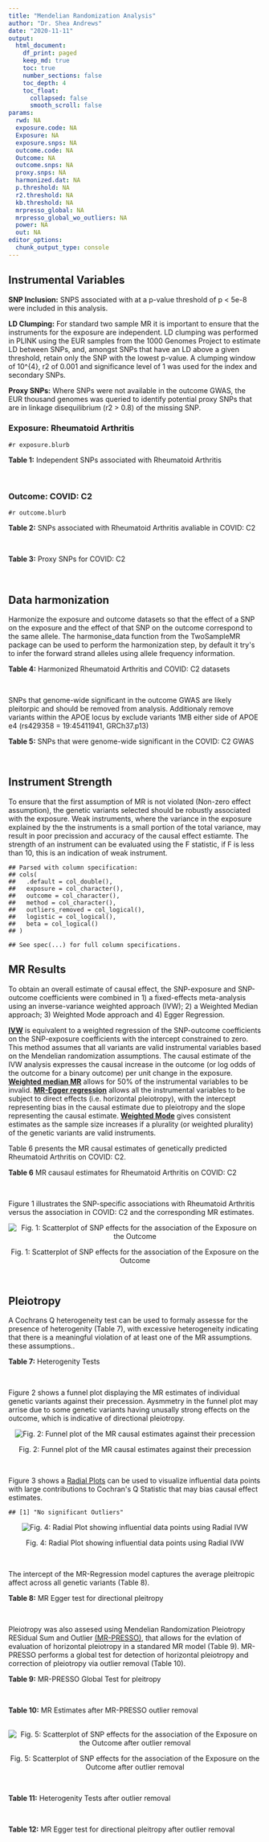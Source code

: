 ```yaml
---
title: "Mendelian Randomization Analysis"
author: "Dr. Shea Andrews"
date: "2020-11-11"
output:
  html_document:
    df_print: paged
    keep_md: true
    toc: true
    number_sections: false
    toc_depth: 4
    toc_float:
      collapsed: false
      smooth_scroll: false
params:
  rwd: NA
  exposure.code: NA
  Exposure: NA
  exposure.snps: NA
  outcome.code: NA
  Outcome: NA
  outcome.snps: NA
  proxy.snps: NA
  harmonized.dat: NA
  p.threshold: NA
  r2.threshold: NA
  kb.threshold: NA
  mrpresso_global: NA
  mrpresso_global_wo_outliers: NA
  power: NA
  out: NA
editor_options:
  chunk_output_type: console
---
```







## Instrumental Variables
**SNP Inclusion:** SNPS associated with at a p-value threshold of p < 5e-8 were included in this analysis.
<br>

**LD Clumping:** For standard two sample MR it is important to ensure that the instruments for the exposure are independent. LD clumping was performed in PLINK using the EUR samples from the 1000 Genomes Project to estimate LD between SNPs, and, amongst SNPs that have an LD above a given threshold, retain only the SNP with the lowest p-value. A clumping window of 10^{4}, r2 of 0.001 and significance level of 1 was used for the index and secondary SNPs.
<br>

**Proxy SNPs:** Where SNPs were not available in the outcome GWAS, the EUR thousand genomes was queried to identify potential proxy SNPs that are in linkage disequilibrium (r2 > 0.8) of the missing SNP.
<br>

### Exposure: Rheumatoid Arthritis
`#r exposure.blurb`
<br>

**Table 1:** Independent SNPs associated with Rheumatoid Arthritis
<div data-pagedtable="false">
  <script data-pagedtable-source type="application/json">
{"columns":[{"label":["SNP"],"name":[1],"type":["chr"],"align":["left"]},{"label":["CHROM"],"name":[2],"type":["dbl"],"align":["right"]},{"label":["POS"],"name":[3],"type":["dbl"],"align":["right"]},{"label":["REF"],"name":[4],"type":["chr"],"align":["left"]},{"label":["ALT"],"name":[5],"type":["chr"],"align":["left"]},{"label":["AF"],"name":[6],"type":["dbl"],"align":["right"]},{"label":["BETA"],"name":[7],"type":["dbl"],"align":["right"]},{"label":["SE"],"name":[8],"type":["dbl"],"align":["right"]},{"label":["Z"],"name":[9],"type":["dbl"],"align":["right"]},{"label":["P"],"name":[10],"type":["dbl"],"align":["right"]},{"label":["N"],"name":[11],"type":["dbl"],"align":["right"]},{"label":["TRAIT"],"name":[12],"type":["chr"],"align":["left"]}],"data":[{"1":"rs187786174","2":"1","3":"2523811","4":"G","5":"A","6":"0.0204778","7":"-0.11653382","8":"0.015306122","9":"-7.613543","10":"2.2e-10","11":"58284","12":"Rheumatoid_Arthritis"},{"1":"rs2240336","2":"1","3":"17674402","4":"C","5":"T","6":"0.3954930","7":"-0.10536052","8":"0.015306122","9":"-6.883554","10":"1.4e-09","11":"58284","12":"Rheumatoid_Arthritis"},{"1":"rs28411352","2":"1","3":"38278579","4":"C","5":"T","6":"0.2434500","7":"0.10436002","8":"0.022959184","9":"4.545458","10":"5.2e-09","11":"58284","12":"Rheumatoid_Arthritis"},{"1":"rs2476601","2":"1","3":"114377568","4":"A","5":"G","6":"0.8679250","7":"-0.59332700","8":"0.043367347","9":"-13.681400","10":"1.6e-149","11":"58284","12":"Rheumatoid_Arthritis"},{"1":"rs61828284","2":"1","3":"173299743","4":"C","5":"T","6":"0.0550693","7":"-0.19845094","8":"0.028061224","9":"-7.072070","10":"8.7e-09","11":"58284","12":"Rheumatoid_Arthritis"},{"1":"rs34695944","2":"2","3":"61124850","4":"T","5":"C","6":"0.3807150","7":"0.11653400","8":"0.015306122","9":"7.613540","10":"4.4e-14","11":"58284","12":"Rheumatoid_Arthritis"},{"1":"rs2661798","2":"2","3":"65635688","4":"A","5":"T","6":"0.3834450","7":"0.09431070","8":"0.015306122","9":"6.161630","10":"1.1e-09","11":"58284","12":"Rheumatoid_Arthritis"},{"1":"rs9653442","2":"2","3":"100825367","4":"C","5":"T","6":"0.5316020","7":"-0.10536052","8":"0.015306122","9":"-6.883554","10":"3.6e-12","11":"58284","12":"Rheumatoid_Arthritis"},{"1":"rs13426947","2":"2","3":"191933254","4":"G","5":"A","6":"0.1827410","7":"0.13102826","8":"0.022959184","9":"5.707009","10":"2.4e-12","11":"58284","12":"Rheumatoid_Arthritis"},{"1":"rs3087243","2":"2","3":"204738919","4":"G","5":"A","6":"0.3997100","7":"-0.13926207","8":"0.015306122","9":"-9.098455","10":"9.2e-20","11":"58284","12":"Rheumatoid_Arthritis"},{"1":"rs4452313","2":"3","3":"17047032","4":"A","5":"T","6":"0.2911230","7":"0.10536100","8":"0.015306122","9":"6.883550","10":"2.7e-10","11":"58284","12":"Rheumatoid_Arthritis"},{"1":"rs9310852","2":"3","3":"27784997","4":"A","5":"G","6":"0.4663500","7":"0.08338160","8":"0.015306122","9":"5.447600","10":"3.2e-08","11":"58284","12":"Rheumatoid_Arthritis"},{"1":"rs73081554","2":"3","3":"58302935","4":"C","5":"T","6":"0.0746377","7":"0.16551444","8":"0.035714286","9":"4.634404","10":"4.7e-08","11":"58284","12":"Rheumatoid_Arthritis"},{"1":"rs34046593","2":"4","3":"26111593","4":"G","5":"A","6":"0.2991580","7":"0.13976194","8":"0.020408163","9":"6.848335","10":"9.2e-17","11":"58284","12":"Rheumatoid_Arthritis"},{"1":"rs7731626","2":"5","3":"55444683","4":"G","5":"A","6":"0.3155110","7":"-0.19845094","8":"0.017857143","9":"-11.113253","10":"7.9e-23","11":"58284","12":"Rheumatoid_Arthritis"},{"1":"rs2561477","2":"5","3":"102608924","4":"G","5":"A","6":"0.3092130","7":"-0.10536052","8":"0.015306122","9":"-6.883554","10":"5.2e-10","11":"58284","12":"Rheumatoid_Arthritis"},{"1":"rs75599496","2":"6","3":"29205139","4":"G","5":"A","6":"0.0732724","7":"0.26236426","8":"0.038265306","9":"6.856453","10":"9.3e-18","11":"58284","12":"Rheumatoid_Arthritis"},{"1":"rs73432769","2":"6","3":"30716170","4":"C","5":"T","6":"0.0184850","7":"0.35065687","8":"0.066326531","9":"5.286827","10":"2.3e-13","11":"58284","12":"Rheumatoid_Arthritis"},{"1":"rs7754520","2":"6","3":"31906505","4":"C","5":"T","6":"0.0691295","7":"-0.57981850","8":"0.017857143","9":"-32.469836","10":"2.5e-75","11":"58284","12":"Rheumatoid_Arthritis"},{"1":"rs9296009","2":"6","3":"32114515","4":"A","5":"T","6":"0.1878170","7":"0.59783700","8":"0.007653061","9":"78.117400","10":"1.0e-250","11":"58284","12":"Rheumatoid_Arthritis"},{"1":"rs2858329","2":"6","3":"32658801","4":"A","5":"G","6":"0.4728350","7":"0.47803600","8":"0.010204082","9":"46.847500","10":"4.9e-204","11":"58284","12":"Rheumatoid_Arthritis"},{"1":"rs9277398","2":"6","3":"33051280","4":"T","5":"C","6":"0.2576700","7":"-0.35065700","8":"0.025510204","9":"-13.745700","10":"1.3e-86","11":"58284","12":"Rheumatoid_Arthritis"},{"1":"rs9277956","2":"6","3":"33211790","4":"G","5":"C","6":"0.1124360","7":"0.24846100","8":"0.017857143","9":"13.913800","10":"1.1e-32","11":"58284","12":"Rheumatoid_Arthritis"},{"1":"rs3799963","2":"6","3":"44231479","4":"G","5":"C","6":"0.0456204","7":"0.28768200","8":"0.038265306","9":"7.518090","10":"3.3e-08","11":"58284","12":"Rheumatoid_Arthritis"},{"1":"rs17264332","2":"6","3":"138005515","4":"A","5":"G","6":"0.2031930","7":"0.16251900","8":"0.015306122","9":"10.617900","10":"7.1e-19","11":"58284","12":"Rheumatoid_Arthritis"},{"1":"rs212389","2":"6","3":"159489791","4":"G","5":"A","6":"0.6965900","7":"0.09531018","8":"0.017857143","9":"5.337370","10":"1.1e-09","11":"58284","12":"Rheumatoid_Arthritis"},{"1":"rs1571878","2":"6","3":"167540842","4":"C","5":"T","6":"0.5631370","7":"-0.11653382","8":"0.012755102","9":"-9.136251","10":"4.9e-15","11":"58284","12":"Rheumatoid_Arthritis"},{"1":"rs3778753","2":"7","3":"128580042","4":"A","5":"G","6":"0.4340900","7":"0.11653400","8":"0.012755102","9":"9.136250","10":"4.2e-12","11":"58284","12":"Rheumatoid_Arthritis"},{"1":"rs11574914","2":"9","3":"34710338","4":"G","5":"A","6":"0.2992700","7":"0.12221763","8":"0.017857143","9":"6.844187","10":"1.5e-13","11":"58284","12":"Rheumatoid_Arthritis"},{"1":"rs10985070","2":"9","3":"123636121","4":"C","5":"A","6":"0.5272530","7":"-0.08338161","8":"0.015306122","9":"-5.447598","10":"1.7e-08","11":"58284","12":"Rheumatoid_Arthritis"},{"1":"rs706778","2":"10","3":"6098949","4":"C","5":"T","6":"0.4382760","7":"0.10436002","8":"0.017857143","9":"5.844161","10":"7.1e-12","11":"58284","12":"Rheumatoid_Arthritis"},{"1":"rs537544","2":"10","3":"8108382","4":"C","5":"T","6":"0.6293170","7":"-0.11653382","8":"0.015306122","9":"-7.613543","10":"8.0e-11","11":"58284","12":"Rheumatoid_Arthritis"},{"1":"rs12764378","2":"10","3":"63800004","4":"G","5":"A","6":"0.1825770","7":"0.13102826","8":"0.020408163","9":"6.420385","10":"1.9e-13","11":"58284","12":"Rheumatoid_Arthritis"},{"1":"rs10790268","2":"11","3":"118729391","4":"A","5":"G","6":"0.7762200","7":"0.16251900","8":"0.017857143","9":"9.101060","10":"3.3e-15","11":"58284","12":"Rheumatoid_Arthritis"},{"1":"rs9603608","2":"13","3":"40318819","4":"A","5":"C","6":"0.3852190","7":"-0.10436000","8":"0.017857143","9":"-5.844160","10":"7.6e-11","11":"58284","12":"Rheumatoid_Arthritis"},{"1":"rs8032939","2":"15","3":"38834033","4":"T","5":"C","6":"0.2649730","7":"0.11653400","8":"0.015306122","9":"7.613540","10":"2.4e-12","11":"58284","12":"Rheumatoid_Arthritis"},{"1":"rs8026898","2":"15","3":"69991417","4":"G","5":"A","6":"0.2595490","7":"0.14842001","8":"0.017857143","9":"8.311520","10":"2.4e-17","11":"58284","12":"Rheumatoid_Arthritis"},{"1":"rs13330176","2":"16","3":"86019087","4":"T","5":"A","6":"0.2022250","7":"0.11332869","8":"0.022959184","9":"4.936094","10":"9.0e-09","11":"58284","12":"Rheumatoid_Arthritis"},{"1":"rs59716545","2":"17","3":"38031857","4":"T","5":"G","6":"0.4167600","7":"0.09431070","8":"0.015306122","9":"6.161630","10":"2.0e-09","11":"58284","12":"Rheumatoid_Arthritis"},{"1":"rs592390","2":"18","3":"12822314","4":"T","5":"C","6":"0.4455140","7":"-0.09531020","8":"0.017857143","9":"-5.337370","10":"3.8e-09","11":"58284","12":"Rheumatoid_Arthritis"},{"1":"rs74956615","2":"19","3":"10427721","4":"T","5":"A","6":"0.0428850","7":"-0.37106368","8":"0.033163265","9":"-11.188997","10":"3.3e-16","11":"58284","12":"Rheumatoid_Arthritis"},{"1":"rs4239702","2":"20","3":"44749251","4":"T","5":"C","6":"0.7548950","7":"0.13926200","8":"0.015306122","9":"9.098460","10":"4.2e-14","11":"58284","12":"Rheumatoid_Arthritis"},{"1":"rs8133843","2":"21","3":"36738242","4":"G","5":"A","6":"0.6307830","7":"0.09531018","8":"0.020408163","9":"4.670199","10":"6.0e-09","11":"58284","12":"Rheumatoid_Arthritis"},{"1":"rs225433","2":"21","3":"43809418","4":"C","5":"G","6":"0.2398330","7":"-0.12783337","8":"0.020408163","9":"-6.263835","10":"1.8e-08","11":"58284","12":"Rheumatoid_Arthritis"},{"1":"rs2069235","2":"22","3":"39747780","4":"G","5":"A","6":"0.3169090","7":"0.10436002","8":"0.017857143","9":"5.844161","10":"3.0e-10","11":"58284","12":"Rheumatoid_Arthritis"}],"options":{"columns":{"min":{},"max":[10]},"rows":{"min":[10],"max":[10]},"pages":{}}}
  </script>
</div>
<br>

### Outcome: COVID: C2
`#r outcome.blurb`
<br>

**Table 2:** SNPs associated with Rheumatoid Arthritis avaliable in COVID: C2
<div data-pagedtable="false">
  <script data-pagedtable-source type="application/json">
{"columns":[{"label":["SNP"],"name":[1],"type":["chr"],"align":["left"]},{"label":["CHROM"],"name":[2],"type":["dbl"],"align":["right"]},{"label":["POS"],"name":[3],"type":["dbl"],"align":["right"]},{"label":["REF"],"name":[4],"type":["chr"],"align":["left"]},{"label":["ALT"],"name":[5],"type":["chr"],"align":["left"]},{"label":["AF"],"name":[6],"type":["dbl"],"align":["right"]},{"label":["BETA"],"name":[7],"type":["dbl"],"align":["right"]},{"label":["SE"],"name":[8],"type":["dbl"],"align":["right"]},{"label":["Z"],"name":[9],"type":["dbl"],"align":["right"]},{"label":["P"],"name":[10],"type":["dbl"],"align":["right"]},{"label":["N"],"name":[11],"type":["dbl"],"align":["right"]},{"label":["TRAIT"],"name":[12],"type":["chr"],"align":["left"]}],"data":[{"1":"rs2240336","2":"1","3":"17674402","4":"C","5":"T","6":"0.41940","7":"-7.5518e-04","8":"0.012593","9":"-0.059968236","10":"0.952200","11":"1388090","12":"covid_vs._population"},{"1":"rs28411352","2":"1","3":"38278579","4":"C","5":"T","6":"0.26730","7":"-2.6890e-02","8":"0.014635","9":"-1.837376153","10":"0.066140","11":"1388090","12":"covid_vs._population"},{"1":"rs2476601","2":"1","3":"114377568","4":"A","5":"G","6":"0.87740","7":"4.7429e-03","8":"0.023178","9":"0.204629390","10":"0.837900","11":"1354067","12":"covid_vs._population"},{"1":"rs61828284","2":"1","3":"173299743","4":"C","5":"T","6":"0.07833","7":"2.9358e-02","8":"0.024390","9":"1.203690037","10":"0.228700","11":"1375863","12":"covid_vs._population"},{"1":"rs34695944","2":"2","3":"61124850","4":"T","5":"C","6":"0.35060","7":"-1.3244e-02","8":"0.013623","9":"-0.972179402","10":"0.331000","11":"1388090","12":"covid_vs._population"},{"1":"rs2661798","2":"2","3":"65635688","4":"A","5":"T","6":"0.42230","7":"-9.8304e-03","8":"0.013647","9":"-0.720334139","10":"0.471300","11":"1378034","12":"covid_vs._population"},{"1":"rs9653442","2":"2","3":"100825367","4":"C","5":"T","6":"0.52500","7":"-3.0488e-02","8":"0.012579","9":"-2.423722076","10":"0.015360","11":"1388390","12":"covid_vs._population"},{"1":"rs13426947","2":"2","3":"191933254","4":"G","5":"A","6":"0.20680","7":"9.3542e-04","8":"0.015696","9":"0.059596075","10":"0.952500","11":"1388090","12":"covid_vs._population"},{"1":"rs3087243","2":"2","3":"204738919","4":"G","5":"A","6":"0.41300","7":"-5.5520e-03","8":"0.012763","9":"-0.435007443","10":"0.663600","11":"1387426","12":"covid_vs._population"},{"1":"rs4452313","2":"3","3":"17047032","4":"A","5":"T","6":"0.30610","7":"6.4844e-03","8":"0.013920","9":"0.465833333","10":"0.641300","11":"1381088","12":"covid_vs._population"},{"1":"rs9310852","2":"3","3":"27784997","4":"A","5":"G","6":"0.47510","7":"-6.9659e-03","8":"0.013831","9":"-0.503643988","10":"0.614500","11":"1363974","12":"covid_vs._population"},{"1":"rs73081554","2":"3","3":"58302935","4":"C","5":"T","6":"0.07361","7":"-2.6286e-02","8":"0.028888","9":"-0.909927998","10":"0.362800","11":"1371426","12":"covid_vs._population"},{"1":"rs34046593","2":"4","3":"26111593","4":"G","5":"A","6":"0.30120","7":"-4.6350e-03","8":"0.014282","9":"-0.324534379","10":"0.745500","11":"1378034","12":"covid_vs._population"},{"1":"rs7731626","2":"5","3":"55444683","4":"G","5":"A","6":"0.34850","7":"-1.8342e-02","8":"0.013199","9":"-1.389650731","10":"0.164600","11":"1387426","12":"covid_vs._population"},{"1":"rs2561477","2":"5","3":"102608924","4":"G","5":"A","6":"0.30640","7":"6.4545e-03","8":"0.014998","9":"0.430357381","10":"0.666900","11":"1352463","12":"covid_vs._population"},{"1":"rs75599496","2":"6","3":"29205139","4":"G","5":"A","6":"0.06927","7":"1.4516e-03","8":"0.029000","9":"0.050055172","10":"0.960100","11":"1388390","12":"covid_vs._population"},{"1":"rs73432769","2":"6","3":"30716170","4":"C","5":"T","6":"0.02940","7":"3.7470e-03","8":"0.034048","9":"0.110050517","10":"0.912400","11":"1362519","12":"covid_vs._population"},{"1":"rs7754520","2":"6","3":"31906505","4":"C","5":"T","6":"0.09406","7":"4.3237e-03","8":"0.020875","9":"0.207123353","10":"0.835900","11":"1387425","12":"covid_vs._population"},{"1":"rs9296009","2":"6","3":"32114515","4":"A","5":"T","6":"0.21960","7":"1.7635e-03","8":"0.016713","9":"0.105516664","10":"0.916000","11":"1378034","12":"covid_vs._population"},{"1":"rs2858329","2":"6","3":"32658801","4":"A","5":"G","6":"0.45340","7":"-2.8243e-02","8":"0.018893","9":"-1.494892288","10":"0.134900","11":"875797","12":"covid_vs._population"},{"1":"rs9277398","2":"6","3":"33051280","4":"T","5":"C","6":"0.30280","7":"1.6119e-04","8":"0.015733","9":"0.010245344","10":"0.991800","11":"1335113","12":"covid_vs._population"},{"1":"rs9277956","2":"6","3":"33211790","4":"G","5":"C","6":"0.14780","7":"-1.4281e-02","8":"0.019043","9":"-0.749934359","10":"0.453300","11":"1111908","12":"covid_vs._population"},{"1":"rs3799963","2":"6","3":"44231479","4":"G","5":"C","6":"0.05354","7":"-1.3237e-02","8":"0.034370","9":"-0.385132383","10":"0.700100","11":"1308119","12":"covid_vs._population"},{"1":"rs17264332","2":"6","3":"138005515","4":"A","5":"G","6":"0.20260","7":"-2.7891e-02","8":"0.016230","9":"-1.718484288","10":"0.085710","11":"1381782","12":"covid_vs._population"},{"1":"rs212389","2":"6","3":"159489791","4":"G","5":"A","6":"0.64050","7":"9.2597e-03","8":"0.013089","9":"0.707441363","10":"0.479300","11":"1387426","12":"covid_vs._population"},{"1":"rs1571878","2":"6","3":"167540842","4":"C","5":"T","6":"0.55860","7":"9.3828e-03","8":"0.012634","9":"0.742662656","10":"0.457700","11":"1388090","12":"covid_vs._population"},{"1":"rs3778753","2":"7","3":"128580042","4":"A","5":"G","6":"0.45550","7":"3.4852e-03","8":"0.013285","9":"0.262340986","10":"0.793100","11":"1314850","12":"covid_vs._population"},{"1":"rs11574914","2":"9","3":"34710338","4":"G","5":"A","6":"0.31820","7":"1.1159e-02","8":"0.015065","9":"0.740723531","10":"0.458900","11":"1358577","12":"covid_vs._population"},{"1":"rs10985070","2":"9","3":"123636121","4":"C","5":"A","6":"0.54590","7":"3.7260e-02","8":"0.013526","9":"2.754694662","10":"0.005874","11":"1350619","12":"covid_vs._population"},{"1":"rs706778","2":"10","3":"6098949","4":"C","5":"T","6":"0.44010","7":"2.1473e-02","8":"0.012592","9":"1.705289072","10":"0.088140","11":"1388089","12":"covid_vs._population"},{"1":"rs537544","2":"10","3":"8108382","4":"C","5":"T","6":"0.61910","7":"-2.1956e-03","8":"0.013640","9":"-0.160967742","10":"0.872100","11":"1377368","12":"covid_vs._population"},{"1":"rs12764378","2":"10","3":"63800004","4":"G","5":"A","6":"0.20860","7":"5.4881e-03","8":"0.015363","9":"0.357228406","10":"0.720900","11":"1388090","12":"covid_vs._population"},{"1":"rs10790268","2":"11","3":"118729391","4":"A","5":"G","6":"0.80440","7":"-4.2960e-02","8":"0.016809","9":"-2.555773693","10":"0.010600","11":"1378970","12":"covid_vs._population"},{"1":"rs9603608","2":"13","3":"40318819","4":"A","5":"C","6":"0.34560","7":"-3.3867e-04","8":"0.014480","9":"-0.023388812","10":"0.981300","11":"1378970","12":"covid_vs._population"},{"1":"rs8032939","2":"15","3":"38834033","4":"T","5":"C","6":"0.26630","7":"5.3914e-03","8":"0.013987","9":"0.385457925","10":"0.699900","11":"1388090","12":"covid_vs._population"},{"1":"rs8026898","2":"15","3":"69991417","4":"G","5":"A","6":"0.27620","7":"-1.6365e-02","8":"0.013920","9":"-1.175646552","10":"0.239700","11":"1388090","12":"covid_vs._population"},{"1":"rs13330176","2":"16","3":"86019087","4":"T","5":"A","6":"0.22700","7":"-2.0437e-02","8":"0.015861","9":"-1.288506399","10":"0.197600","11":"1378034","12":"covid_vs._population"},{"1":"rs59716545","2":"17","3":"38031857","4":"T","5":"G","6":"0.44870","7":"2.4781e-02","8":"0.013978","9":"1.772857347","10":"0.076260","11":"735640","12":"covid_vs._population"},{"1":"rs592390","2":"18","3":"12822314","4":"T","5":"C","6":"0.43970","7":"9.2258e-04","8":"0.013064","9":"0.070620024","10":"0.943700","11":"1388090","12":"covid_vs._population"},{"1":"rs74956615","2":"19","3":"10427721","4":"T","5":"A","6":"0.05475","7":"9.6769e-02","8":"0.032983","9":"2.933905345","10":"0.003348","11":"1078547","12":"covid_vs._population"},{"1":"rs4239702","2":"20","3":"44749251","4":"T","5":"C","6":"0.72530","7":"-3.8799e-05","8":"0.014081","9":"-0.002755415","10":"0.997800","11":"1388090","12":"covid_vs._population"},{"1":"rs8133843","2":"21","3":"36738242","4":"G","5":"A","6":"0.61820","7":"8.0674e-03","8":"0.013610","9":"0.592755327","10":"0.553300","11":"1378034","12":"covid_vs._population"},{"1":"rs225433","2":"21","3":"43809418","4":"C","5":"G","6":"0.23820","7":"2.0257e-03","8":"0.019013","9":"0.106542892","10":"0.915200","11":"1346888","12":"covid_vs._population"},{"1":"rs2069235","2":"22","3":"39747780","4":"G","5":"A","6":"0.31320","7":"5.3486e-03","8":"0.013547","9":"0.394818041","10":"0.693000","11":"1388390","12":"covid_vs._population"},{"1":"rs187786174","2":"NA","3":"NA","4":"NA","5":"NA","6":"NA","7":"NA","8":"NA","9":"NA","10":"NA","11":"NA","12":"NA"}],"options":{"columns":{"min":{},"max":[10]},"rows":{"min":[10],"max":[10]},"pages":{}}}
  </script>
</div>
<br>

**Table 3:** Proxy SNPs for COVID: C2
<div data-pagedtable="false">
  <script data-pagedtable-source type="application/json">
{"columns":[{"label":["target_snp"],"name":[1],"type":["chr"],"align":["left"]},{"label":["proxy_snp"],"name":[2],"type":["chr"],"align":["left"]},{"label":["ld.r2"],"name":[3],"type":["dbl"],"align":["right"]},{"label":["Dprime"],"name":[4],"type":["dbl"],"align":["right"]},{"label":["PHASE"],"name":[5],"type":["chr"],"align":["left"]},{"label":["X12"],"name":[6],"type":["lgl"],"align":["right"]},{"label":["CHROM"],"name":[7],"type":["dbl"],"align":["right"]},{"label":["POS"],"name":[8],"type":["dbl"],"align":["right"]},{"label":["REF.proxy"],"name":[9],"type":["chr"],"align":["left"]},{"label":["ALT.proxy"],"name":[10],"type":["lgl"],"align":["right"]},{"label":["AF"],"name":[11],"type":["dbl"],"align":["right"]},{"label":["BETA"],"name":[12],"type":["dbl"],"align":["right"]},{"label":["SE"],"name":[13],"type":["dbl"],"align":["right"]},{"label":["Z"],"name":[14],"type":["dbl"],"align":["right"]},{"label":["P"],"name":[15],"type":["dbl"],"align":["right"]},{"label":["N"],"name":[16],"type":["dbl"],"align":["right"]},{"label":["TRAIT"],"name":[17],"type":["chr"],"align":["left"]},{"label":["ref"],"name":[18],"type":["chr"],"align":["left"]},{"label":["ref.proxy"],"name":[19],"type":["lgl"],"align":["right"]},{"label":["alt"],"name":[20],"type":["chr"],"align":["left"]},{"label":["alt.proxy"],"name":[21],"type":["chr"],"align":["left"]},{"label":["ALT"],"name":[22],"type":["chr"],"align":["left"]},{"label":["REF"],"name":[23],"type":["chr"],"align":["left"]},{"label":["proxy.outcome"],"name":[24],"type":["lgl"],"align":["right"]}],"data":[{"1":"rs187786174","2":"rs745368","3":"0.990767","4":"1","5":"AT/GC","6":"NA","7":"1","8":"2524205","9":"C","10":"TRUE","11":"0.3378","12":"-0.0063913","13":"0.014925","14":"-0.4282278","15":"0.6685","16":"1367944","17":"covid_vs._population","18":"A","19":"TRUE","20":"G","21":"C","22":"A","23":"G","24":"TRUE"}],"options":{"columns":{"min":{},"max":[10]},"rows":{"min":[10],"max":[10]},"pages":{}}}
  </script>
</div>
<br>

## Data harmonization
Harmonize the exposure and outcome datasets so that the effect of a SNP on the exposure and the effect of that SNP on the outcome correspond to the same allele. The harmonise_data function from the TwoSampleMR package can be used to perform the harmonization step, by default it try's to infer the forward strand alleles using allele frequency information.
<br>

**Table 4:** Harmonized Rheumatoid Arthritis and COVID: C2 datasets
<div data-pagedtable="false">
  <script data-pagedtable-source type="application/json">
{"columns":[{"label":["SNP"],"name":[1],"type":["chr"],"align":["left"]},{"label":["effect_allele.exposure"],"name":[2],"type":["chr"],"align":["left"]},{"label":["other_allele.exposure"],"name":[3],"type":["chr"],"align":["left"]},{"label":["effect_allele.outcome"],"name":[4],"type":["chr"],"align":["left"]},{"label":["other_allele.outcome"],"name":[5],"type":["chr"],"align":["left"]},{"label":["beta.exposure"],"name":[6],"type":["dbl"],"align":["right"]},{"label":["beta.outcome"],"name":[7],"type":["dbl"],"align":["right"]},{"label":["eaf.exposure"],"name":[8],"type":["dbl"],"align":["right"]},{"label":["eaf.outcome"],"name":[9],"type":["dbl"],"align":["right"]},{"label":["remove"],"name":[10],"type":["lgl"],"align":["right"]},{"label":["palindromic"],"name":[11],"type":["lgl"],"align":["right"]},{"label":["ambiguous"],"name":[12],"type":["lgl"],"align":["right"]},{"label":["id.outcome"],"name":[13],"type":["chr"],"align":["left"]},{"label":["chr.outcome"],"name":[14],"type":["dbl"],"align":["right"]},{"label":["pos.outcome"],"name":[15],"type":["dbl"],"align":["right"]},{"label":["se.outcome"],"name":[16],"type":["dbl"],"align":["right"]},{"label":["z.outcome"],"name":[17],"type":["dbl"],"align":["right"]},{"label":["pval.outcome"],"name":[18],"type":["dbl"],"align":["right"]},{"label":["samplesize.outcome"],"name":[19],"type":["dbl"],"align":["right"]},{"label":["outcome"],"name":[20],"type":["chr"],"align":["left"]},{"label":["mr_keep.outcome"],"name":[21],"type":["lgl"],"align":["right"]},{"label":["pval_origin.outcome"],"name":[22],"type":["chr"],"align":["left"]},{"label":["chr.exposure"],"name":[23],"type":["dbl"],"align":["right"]},{"label":["pos.exposure"],"name":[24],"type":["dbl"],"align":["right"]},{"label":["se.exposure"],"name":[25],"type":["dbl"],"align":["right"]},{"label":["z.exposure"],"name":[26],"type":["dbl"],"align":["right"]},{"label":["pval.exposure"],"name":[27],"type":["dbl"],"align":["right"]},{"label":["samplesize.exposure"],"name":[28],"type":["dbl"],"align":["right"]},{"label":["exposure"],"name":[29],"type":["chr"],"align":["left"]},{"label":["mr_keep.exposure"],"name":[30],"type":["lgl"],"align":["right"]},{"label":["pval_origin.exposure"],"name":[31],"type":["chr"],"align":["left"]},{"label":["id.exposure"],"name":[32],"type":["chr"],"align":["left"]},{"label":["action"],"name":[33],"type":["dbl"],"align":["right"]},{"label":["mr_keep"],"name":[34],"type":["lgl"],"align":["right"]},{"label":["pt"],"name":[35],"type":["dbl"],"align":["right"]},{"label":["pleitropy_keep"],"name":[36],"type":["lgl"],"align":["right"]},{"label":["mrpresso_RSSobs"],"name":[37],"type":["lgl"],"align":["right"]},{"label":["mrpresso_pval"],"name":[38],"type":["lgl"],"align":["right"]},{"label":["mrpresso_keep"],"name":[39],"type":["lgl"],"align":["right"]}],"data":[{"1":"rs10790268","2":"G","3":"A","4":"G","5":"A","6":"0.16251900","7":"-4.2960e-02","8":"0.7762200","9":"0.80440","10":"FALSE","11":"FALSE","12":"FALSE","13":"2xL5zf","14":"11","15":"118729391","16":"0.016809","17":"-2.555773693","18":"0.010600","19":"1378970","20":"covidhgi2020anaC2v4","21":"TRUE","22":"reported","23":"11","24":"118729391","25":"0.017857143","26":"9.101060","27":"3.3e-15","28":"58284","29":"Okada2014rartis","30":"TRUE","31":"reported","32":"4b5TYa","33":"2","34":"TRUE","35":"5e-08","36":"TRUE","37":"NA","38":"NA","39":"TRUE"},{"1":"rs10985070","2":"A","3":"C","4":"A","5":"C","6":"-0.08338161","7":"3.7260e-02","8":"0.5272530","9":"0.54590","10":"FALSE","11":"FALSE","12":"FALSE","13":"2xL5zf","14":"9","15":"123636121","16":"0.013526","17":"2.754694662","18":"0.005874","19":"1350619","20":"covidhgi2020anaC2v4","21":"TRUE","22":"reported","23":"9","24":"123636121","25":"0.015306122","26":"-5.447598","27":"1.7e-08","28":"58284","29":"Okada2014rartis","30":"TRUE","31":"reported","32":"4b5TYa","33":"2","34":"TRUE","35":"5e-08","36":"TRUE","37":"NA","38":"NA","39":"TRUE"},{"1":"rs11574914","2":"A","3":"G","4":"A","5":"G","6":"0.12221763","7":"1.1159e-02","8":"0.2992700","9":"0.31820","10":"FALSE","11":"FALSE","12":"FALSE","13":"2xL5zf","14":"9","15":"34710338","16":"0.015065","17":"0.740723531","18":"0.458900","19":"1358577","20":"covidhgi2020anaC2v4","21":"TRUE","22":"reported","23":"9","24":"34710338","25":"0.017857143","26":"6.844187","27":"1.5e-13","28":"58284","29":"Okada2014rartis","30":"TRUE","31":"reported","32":"4b5TYa","33":"2","34":"TRUE","35":"5e-08","36":"TRUE","37":"NA","38":"NA","39":"TRUE"},{"1":"rs12764378","2":"A","3":"G","4":"A","5":"G","6":"0.13102826","7":"5.4881e-03","8":"0.1825770","9":"0.20860","10":"FALSE","11":"FALSE","12":"FALSE","13":"2xL5zf","14":"10","15":"63800004","16":"0.015363","17":"0.357228406","18":"0.720900","19":"1388090","20":"covidhgi2020anaC2v4","21":"TRUE","22":"reported","23":"10","24":"63800004","25":"0.020408163","26":"6.420385","27":"1.9e-13","28":"58284","29":"Okada2014rartis","30":"TRUE","31":"reported","32":"4b5TYa","33":"2","34":"TRUE","35":"5e-08","36":"TRUE","37":"NA","38":"NA","39":"TRUE"},{"1":"rs13330176","2":"A","3":"T","4":"A","5":"T","6":"0.11332869","7":"-2.0437e-02","8":"0.2022250","9":"0.22700","10":"FALSE","11":"TRUE","12":"FALSE","13":"2xL5zf","14":"16","15":"86019087","16":"0.015861","17":"-1.288506399","18":"0.197600","19":"1378034","20":"covidhgi2020anaC2v4","21":"TRUE","22":"reported","23":"16","24":"86019087","25":"0.022959184","26":"4.936094","27":"9.0e-09","28":"58284","29":"Okada2014rartis","30":"TRUE","31":"reported","32":"4b5TYa","33":"2","34":"TRUE","35":"5e-08","36":"TRUE","37":"NA","38":"NA","39":"TRUE"},{"1":"rs13426947","2":"A","3":"G","4":"A","5":"G","6":"0.13102826","7":"9.3542e-04","8":"0.1827410","9":"0.20680","10":"FALSE","11":"FALSE","12":"FALSE","13":"2xL5zf","14":"2","15":"191933254","16":"0.015696","17":"0.059596075","18":"0.952500","19":"1388090","20":"covidhgi2020anaC2v4","21":"TRUE","22":"reported","23":"2","24":"191933254","25":"0.022959184","26":"5.707009","27":"2.4e-12","28":"58284","29":"Okada2014rartis","30":"TRUE","31":"reported","32":"4b5TYa","33":"2","34":"TRUE","35":"5e-08","36":"TRUE","37":"NA","38":"NA","39":"TRUE"},{"1":"rs1571878","2":"T","3":"C","4":"T","5":"C","6":"-0.11653382","7":"9.3828e-03","8":"0.5631370","9":"0.55860","10":"FALSE","11":"FALSE","12":"FALSE","13":"2xL5zf","14":"6","15":"167540842","16":"0.012634","17":"0.742662656","18":"0.457700","19":"1388090","20":"covidhgi2020anaC2v4","21":"TRUE","22":"reported","23":"6","24":"167540842","25":"0.012755102","26":"-9.136251","27":"4.9e-15","28":"58284","29":"Okada2014rartis","30":"TRUE","31":"reported","32":"4b5TYa","33":"2","34":"TRUE","35":"5e-08","36":"TRUE","37":"NA","38":"NA","39":"TRUE"},{"1":"rs17264332","2":"G","3":"A","4":"G","5":"A","6":"0.16251900","7":"-2.7891e-02","8":"0.2031930","9":"0.20260","10":"FALSE","11":"FALSE","12":"FALSE","13":"2xL5zf","14":"6","15":"138005515","16":"0.016230","17":"-1.718484288","18":"0.085710","19":"1381782","20":"covidhgi2020anaC2v4","21":"TRUE","22":"reported","23":"6","24":"138005515","25":"0.015306122","26":"10.617900","27":"7.1e-19","28":"58284","29":"Okada2014rartis","30":"TRUE","31":"reported","32":"4b5TYa","33":"2","34":"TRUE","35":"5e-08","36":"TRUE","37":"NA","38":"NA","39":"TRUE"},{"1":"rs187786174","2":"A","3":"G","4":"A","5":"G","6":"-0.11653382","7":"-6.3913e-03","8":"0.0204778","9":"0.33780","10":"FALSE","11":"FALSE","12":"FALSE","13":"2xL5zf","14":"1","15":"2524205","16":"0.014925","17":"-0.428227806","18":"0.668500","19":"1367944","20":"covidhgi2020anaC2v4","21":"TRUE","22":"reported","23":"1","24":"2523811","25":"0.015306122","26":"-7.613543","27":"2.2e-10","28":"58284","29":"Okada2014rartis","30":"TRUE","31":"reported","32":"4b5TYa","33":"2","34":"TRUE","35":"5e-08","36":"TRUE","37":"NA","38":"NA","39":"TRUE"},{"1":"rs2069235","2":"A","3":"G","4":"A","5":"G","6":"0.10436002","7":"5.3486e-03","8":"0.3169090","9":"0.31320","10":"FALSE","11":"FALSE","12":"FALSE","13":"2xL5zf","14":"22","15":"39747780","16":"0.013547","17":"0.394818041","18":"0.693000","19":"1388390","20":"covidhgi2020anaC2v4","21":"TRUE","22":"reported","23":"22","24":"39747780","25":"0.017857143","26":"5.844161","27":"3.0e-10","28":"58284","29":"Okada2014rartis","30":"TRUE","31":"reported","32":"4b5TYa","33":"2","34":"TRUE","35":"5e-08","36":"TRUE","37":"NA","38":"NA","39":"TRUE"},{"1":"rs212389","2":"A","3":"G","4":"A","5":"G","6":"0.09531018","7":"9.2597e-03","8":"0.6965900","9":"0.64050","10":"FALSE","11":"FALSE","12":"FALSE","13":"2xL5zf","14":"6","15":"159489791","16":"0.013089","17":"0.707441363","18":"0.479300","19":"1387426","20":"covidhgi2020anaC2v4","21":"TRUE","22":"reported","23":"6","24":"159489791","25":"0.017857143","26":"5.337370","27":"1.1e-09","28":"58284","29":"Okada2014rartis","30":"TRUE","31":"reported","32":"4b5TYa","33":"2","34":"TRUE","35":"5e-08","36":"TRUE","37":"NA","38":"NA","39":"TRUE"},{"1":"rs2240336","2":"T","3":"C","4":"T","5":"C","6":"-0.10536052","7":"-7.5518e-04","8":"0.3954930","9":"0.41940","10":"FALSE","11":"FALSE","12":"FALSE","13":"2xL5zf","14":"1","15":"17674402","16":"0.012593","17":"-0.059968236","18":"0.952200","19":"1388090","20":"covidhgi2020anaC2v4","21":"TRUE","22":"reported","23":"1","24":"17674402","25":"0.015306122","26":"-6.883554","27":"1.4e-09","28":"58284","29":"Okada2014rartis","30":"TRUE","31":"reported","32":"4b5TYa","33":"2","34":"TRUE","35":"5e-08","36":"TRUE","37":"NA","38":"NA","39":"TRUE"},{"1":"rs225433","2":"G","3":"C","4":"G","5":"C","6":"-0.12783337","7":"2.0257e-03","8":"0.2398330","9":"0.23820","10":"FALSE","11":"TRUE","12":"FALSE","13":"2xL5zf","14":"21","15":"43809418","16":"0.019013","17":"0.106542892","18":"0.915200","19":"1346888","20":"covidhgi2020anaC2v4","21":"TRUE","22":"reported","23":"21","24":"43809418","25":"0.020408163","26":"-6.263835","27":"1.8e-08","28":"58284","29":"Okada2014rartis","30":"TRUE","31":"reported","32":"4b5TYa","33":"2","34":"TRUE","35":"5e-08","36":"TRUE","37":"NA","38":"NA","39":"TRUE"},{"1":"rs2476601","2":"G","3":"A","4":"G","5":"A","6":"-0.59332700","7":"4.7429e-03","8":"0.8679250","9":"0.87740","10":"FALSE","11":"FALSE","12":"FALSE","13":"2xL5zf","14":"1","15":"114377568","16":"0.023178","17":"0.204629390","18":"0.837900","19":"1354067","20":"covidhgi2020anaC2v4","21":"TRUE","22":"reported","23":"1","24":"114377568","25":"0.043367347","26":"-13.681400","27":"1.6e-149","28":"58284","29":"Okada2014rartis","30":"TRUE","31":"reported","32":"4b5TYa","33":"2","34":"TRUE","35":"5e-08","36":"TRUE","37":"NA","38":"NA","39":"TRUE"},{"1":"rs2561477","2":"A","3":"G","4":"A","5":"G","6":"-0.10536052","7":"6.4545e-03","8":"0.3092130","9":"0.30640","10":"FALSE","11":"FALSE","12":"FALSE","13":"2xL5zf","14":"5","15":"102608924","16":"0.014998","17":"0.430357381","18":"0.666900","19":"1352463","20":"covidhgi2020anaC2v4","21":"TRUE","22":"reported","23":"5","24":"102608924","25":"0.015306122","26":"-6.883554","27":"5.2e-10","28":"58284","29":"Okada2014rartis","30":"TRUE","31":"reported","32":"4b5TYa","33":"2","34":"TRUE","35":"5e-08","36":"TRUE","37":"NA","38":"NA","39":"TRUE"},{"1":"rs2661798","2":"T","3":"A","4":"T","5":"A","6":"0.09431070","7":"-9.8304e-03","8":"0.3834450","9":"0.42230","10":"FALSE","11":"TRUE","12":"TRUE","13":"2xL5zf","14":"2","15":"65635688","16":"0.013647","17":"-0.720334139","18":"0.471300","19":"1378034","20":"covidhgi2020anaC2v4","21":"TRUE","22":"reported","23":"2","24":"65635688","25":"0.015306122","26":"6.161630","27":"1.1e-09","28":"58284","29":"Okada2014rartis","30":"TRUE","31":"reported","32":"4b5TYa","33":"2","34":"FALSE","35":"5e-08","36":"TRUE","37":"NA","38":"NA","39":"NA"},{"1":"rs28411352","2":"T","3":"C","4":"T","5":"C","6":"0.10436002","7":"-2.6890e-02","8":"0.2434500","9":"0.26730","10":"FALSE","11":"FALSE","12":"FALSE","13":"2xL5zf","14":"1","15":"38278579","16":"0.014635","17":"-1.837376153","18":"0.066140","19":"1388090","20":"covidhgi2020anaC2v4","21":"TRUE","22":"reported","23":"1","24":"38278579","25":"0.022959184","26":"4.545458","27":"5.2e-09","28":"58284","29":"Okada2014rartis","30":"TRUE","31":"reported","32":"4b5TYa","33":"2","34":"TRUE","35":"5e-08","36":"TRUE","37":"NA","38":"NA","39":"TRUE"},{"1":"rs2858329","2":"G","3":"A","4":"G","5":"A","6":"0.47803600","7":"-2.8243e-02","8":"0.4728350","9":"0.45340","10":"FALSE","11":"FALSE","12":"FALSE","13":"2xL5zf","14":"6","15":"32658801","16":"0.018893","17":"-1.494892288","18":"0.134900","19":"875797","20":"covidhgi2020anaC2v4","21":"TRUE","22":"reported","23":"6","24":"32658801","25":"0.010204082","26":"46.847500","27":"1.0e-200","28":"58284","29":"Okada2014rartis","30":"TRUE","31":"reported","32":"4b5TYa","33":"2","34":"TRUE","35":"5e-08","36":"TRUE","37":"NA","38":"NA","39":"TRUE"},{"1":"rs3087243","2":"A","3":"G","4":"A","5":"G","6":"-0.13926207","7":"-5.5520e-03","8":"0.3997100","9":"0.41300","10":"FALSE","11":"FALSE","12":"FALSE","13":"2xL5zf","14":"2","15":"204738919","16":"0.012763","17":"-0.435007443","18":"0.663600","19":"1387426","20":"covidhgi2020anaC2v4","21":"TRUE","22":"reported","23":"2","24":"204738919","25":"0.015306122","26":"-9.098455","27":"9.2e-20","28":"58284","29":"Okada2014rartis","30":"TRUE","31":"reported","32":"4b5TYa","33":"2","34":"TRUE","35":"5e-08","36":"TRUE","37":"NA","38":"NA","39":"TRUE"},{"1":"rs34046593","2":"A","3":"G","4":"A","5":"G","6":"0.13976194","7":"-4.6350e-03","8":"0.2991580","9":"0.30120","10":"FALSE","11":"FALSE","12":"FALSE","13":"2xL5zf","14":"4","15":"26111593","16":"0.014282","17":"-0.324534379","18":"0.745500","19":"1378034","20":"covidhgi2020anaC2v4","21":"TRUE","22":"reported","23":"4","24":"26111593","25":"0.020408163","26":"6.848335","27":"9.2e-17","28":"58284","29":"Okada2014rartis","30":"TRUE","31":"reported","32":"4b5TYa","33":"2","34":"TRUE","35":"5e-08","36":"TRUE","37":"NA","38":"NA","39":"TRUE"},{"1":"rs34695944","2":"C","3":"T","4":"C","5":"T","6":"0.11653400","7":"-1.3244e-02","8":"0.3807150","9":"0.35060","10":"FALSE","11":"FALSE","12":"FALSE","13":"2xL5zf","14":"2","15":"61124850","16":"0.013623","17":"-0.972179402","18":"0.331000","19":"1388090","20":"covidhgi2020anaC2v4","21":"TRUE","22":"reported","23":"2","24":"61124850","25":"0.015306122","26":"7.613540","27":"4.4e-14","28":"58284","29":"Okada2014rartis","30":"TRUE","31":"reported","32":"4b5TYa","33":"2","34":"TRUE","35":"5e-08","36":"TRUE","37":"NA","38":"NA","39":"TRUE"},{"1":"rs3778753","2":"G","3":"A","4":"G","5":"A","6":"0.11653400","7":"3.4852e-03","8":"0.4340900","9":"0.45550","10":"FALSE","11":"FALSE","12":"FALSE","13":"2xL5zf","14":"7","15":"128580042","16":"0.013285","17":"0.262340986","18":"0.793100","19":"1314850","20":"covidhgi2020anaC2v4","21":"TRUE","22":"reported","23":"7","24":"128580042","25":"0.012755102","26":"9.136250","27":"4.2e-12","28":"58284","29":"Okada2014rartis","30":"TRUE","31":"reported","32":"4b5TYa","33":"2","34":"TRUE","35":"5e-08","36":"TRUE","37":"NA","38":"NA","39":"TRUE"},{"1":"rs3799963","2":"C","3":"G","4":"C","5":"G","6":"0.28768200","7":"-1.3237e-02","8":"0.0456204","9":"0.05354","10":"FALSE","11":"TRUE","12":"FALSE","13":"2xL5zf","14":"6","15":"44231479","16":"0.034370","17":"-0.385132383","18":"0.700100","19":"1308119","20":"covidhgi2020anaC2v4","21":"TRUE","22":"reported","23":"6","24":"44231479","25":"0.038265306","26":"7.518090","27":"3.3e-08","28":"58284","29":"Okada2014rartis","30":"TRUE","31":"reported","32":"4b5TYa","33":"2","34":"TRUE","35":"5e-08","36":"TRUE","37":"NA","38":"NA","39":"TRUE"},{"1":"rs4239702","2":"C","3":"T","4":"C","5":"T","6":"0.13926200","7":"-3.8799e-05","8":"0.7548950","9":"0.72530","10":"FALSE","11":"FALSE","12":"FALSE","13":"2xL5zf","14":"20","15":"44749251","16":"0.014081","17":"-0.002755415","18":"0.997800","19":"1388090","20":"covidhgi2020anaC2v4","21":"TRUE","22":"reported","23":"20","24":"44749251","25":"0.015306122","26":"9.098460","27":"4.2e-14","28":"58284","29":"Okada2014rartis","30":"TRUE","31":"reported","32":"4b5TYa","33":"2","34":"TRUE","35":"5e-08","36":"TRUE","37":"NA","38":"NA","39":"TRUE"},{"1":"rs4452313","2":"T","3":"A","4":"T","5":"A","6":"0.10536100","7":"6.4844e-03","8":"0.2911230","9":"0.30610","10":"FALSE","11":"TRUE","12":"FALSE","13":"2xL5zf","14":"3","15":"17047032","16":"0.013920","17":"0.465833333","18":"0.641300","19":"1381088","20":"covidhgi2020anaC2v4","21":"TRUE","22":"reported","23":"3","24":"17047032","25":"0.015306122","26":"6.883550","27":"2.7e-10","28":"58284","29":"Okada2014rartis","30":"TRUE","31":"reported","32":"4b5TYa","33":"2","34":"TRUE","35":"5e-08","36":"TRUE","37":"NA","38":"NA","39":"TRUE"},{"1":"rs537544","2":"T","3":"C","4":"T","5":"C","6":"-0.11653382","7":"-2.1956e-03","8":"0.6293170","9":"0.61910","10":"FALSE","11":"FALSE","12":"FALSE","13":"2xL5zf","14":"10","15":"8108382","16":"0.013640","17":"-0.160967742","18":"0.872100","19":"1377368","20":"covidhgi2020anaC2v4","21":"TRUE","22":"reported","23":"10","24":"8108382","25":"0.015306122","26":"-7.613543","27":"8.0e-11","28":"58284","29":"Okada2014rartis","30":"TRUE","31":"reported","32":"4b5TYa","33":"2","34":"TRUE","35":"5e-08","36":"TRUE","37":"NA","38":"NA","39":"TRUE"},{"1":"rs592390","2":"C","3":"T","4":"C","5":"T","6":"-0.09531020","7":"9.2258e-04","8":"0.4455140","9":"0.43970","10":"FALSE","11":"FALSE","12":"FALSE","13":"2xL5zf","14":"18","15":"12822314","16":"0.013064","17":"0.070620024","18":"0.943700","19":"1388090","20":"covidhgi2020anaC2v4","21":"TRUE","22":"reported","23":"18","24":"12822314","25":"0.017857143","26":"-5.337370","27":"3.8e-09","28":"58284","29":"Okada2014rartis","30":"TRUE","31":"reported","32":"4b5TYa","33":"2","34":"TRUE","35":"5e-08","36":"TRUE","37":"NA","38":"NA","39":"TRUE"},{"1":"rs59716545","2":"G","3":"T","4":"G","5":"T","6":"0.09431070","7":"2.4781e-02","8":"0.4167600","9":"0.44870","10":"FALSE","11":"FALSE","12":"FALSE","13":"2xL5zf","14":"17","15":"38031857","16":"0.013978","17":"1.772857347","18":"0.076260","19":"735640","20":"covidhgi2020anaC2v4","21":"TRUE","22":"reported","23":"17","24":"38031857","25":"0.015306122","26":"6.161630","27":"2.0e-09","28":"58284","29":"Okada2014rartis","30":"TRUE","31":"reported","32":"4b5TYa","33":"2","34":"TRUE","35":"5e-08","36":"TRUE","37":"NA","38":"NA","39":"TRUE"},{"1":"rs61828284","2":"T","3":"C","4":"T","5":"C","6":"-0.19845094","7":"2.9358e-02","8":"0.0550693","9":"0.07833","10":"FALSE","11":"FALSE","12":"FALSE","13":"2xL5zf","14":"1","15":"173299743","16":"0.024390","17":"1.203690037","18":"0.228700","19":"1375863","20":"covidhgi2020anaC2v4","21":"TRUE","22":"reported","23":"1","24":"173299743","25":"0.028061224","26":"-7.072070","27":"8.7e-09","28":"58284","29":"Okada2014rartis","30":"TRUE","31":"reported","32":"4b5TYa","33":"2","34":"TRUE","35":"5e-08","36":"TRUE","37":"NA","38":"NA","39":"TRUE"},{"1":"rs706778","2":"T","3":"C","4":"T","5":"C","6":"0.10436002","7":"2.1473e-02","8":"0.4382760","9":"0.44010","10":"FALSE","11":"FALSE","12":"FALSE","13":"2xL5zf","14":"10","15":"6098949","16":"0.012592","17":"1.705289072","18":"0.088140","19":"1388089","20":"covidhgi2020anaC2v4","21":"TRUE","22":"reported","23":"10","24":"6098949","25":"0.017857143","26":"5.844161","27":"7.1e-12","28":"58284","29":"Okada2014rartis","30":"TRUE","31":"reported","32":"4b5TYa","33":"2","34":"TRUE","35":"5e-08","36":"TRUE","37":"NA","38":"NA","39":"TRUE"},{"1":"rs73081554","2":"T","3":"C","4":"T","5":"C","6":"0.16551444","7":"-2.6286e-02","8":"0.0746377","9":"0.07361","10":"FALSE","11":"FALSE","12":"FALSE","13":"2xL5zf","14":"3","15":"58302935","16":"0.028888","17":"-0.909927998","18":"0.362800","19":"1371426","20":"covidhgi2020anaC2v4","21":"TRUE","22":"reported","23":"3","24":"58302935","25":"0.035714286","26":"4.634404","27":"4.7e-08","28":"58284","29":"Okada2014rartis","30":"TRUE","31":"reported","32":"4b5TYa","33":"2","34":"TRUE","35":"5e-08","36":"TRUE","37":"NA","38":"NA","39":"TRUE"},{"1":"rs73432769","2":"T","3":"C","4":"T","5":"C","6":"0.35065687","7":"3.7470e-03","8":"0.0184850","9":"0.02940","10":"FALSE","11":"FALSE","12":"FALSE","13":"2xL5zf","14":"6","15":"30716170","16":"0.034048","17":"0.110050517","18":"0.912400","19":"1362519","20":"covidhgi2020anaC2v4","21":"TRUE","22":"reported","23":"6","24":"30716170","25":"0.066326531","26":"5.286827","27":"2.3e-13","28":"58284","29":"Okada2014rartis","30":"TRUE","31":"reported","32":"4b5TYa","33":"2","34":"TRUE","35":"5e-08","36":"TRUE","37":"NA","38":"NA","39":"TRUE"},{"1":"rs74956615","2":"A","3":"T","4":"A","5":"T","6":"-0.37106368","7":"9.6769e-02","8":"0.0428850","9":"0.05475","10":"FALSE","11":"TRUE","12":"FALSE","13":"2xL5zf","14":"19","15":"10427721","16":"0.032983","17":"2.933905345","18":"0.003348","19":"1078547","20":"covidhgi2020anaC2v4","21":"TRUE","22":"reported","23":"19","24":"10427721","25":"0.033163265","26":"-11.188997","27":"3.3e-16","28":"58284","29":"Okada2014rartis","30":"TRUE","31":"reported","32":"4b5TYa","33":"2","34":"TRUE","35":"5e-08","36":"TRUE","37":"NA","38":"NA","39":"TRUE"},{"1":"rs75599496","2":"A","3":"G","4":"A","5":"G","6":"0.26236426","7":"1.4516e-03","8":"0.0732724","9":"0.06927","10":"FALSE","11":"FALSE","12":"FALSE","13":"2xL5zf","14":"6","15":"29205139","16":"0.029000","17":"0.050055172","18":"0.960100","19":"1388390","20":"covidhgi2020anaC2v4","21":"TRUE","22":"reported","23":"6","24":"29205139","25":"0.038265306","26":"6.856453","27":"9.3e-18","28":"58284","29":"Okada2014rartis","30":"TRUE","31":"reported","32":"4b5TYa","33":"2","34":"TRUE","35":"5e-08","36":"TRUE","37":"NA","38":"NA","39":"TRUE"},{"1":"rs7731626","2":"A","3":"G","4":"A","5":"G","6":"-0.19845094","7":"-1.8342e-02","8":"0.3155110","9":"0.34850","10":"FALSE","11":"FALSE","12":"FALSE","13":"2xL5zf","14":"5","15":"55444683","16":"0.013199","17":"-1.389650731","18":"0.164600","19":"1387426","20":"covidhgi2020anaC2v4","21":"TRUE","22":"reported","23":"5","24":"55444683","25":"0.017857143","26":"-11.113253","27":"7.9e-23","28":"58284","29":"Okada2014rartis","30":"TRUE","31":"reported","32":"4b5TYa","33":"2","34":"TRUE","35":"5e-08","36":"TRUE","37":"NA","38":"NA","39":"TRUE"},{"1":"rs7754520","2":"T","3":"C","4":"T","5":"C","6":"-0.57981850","7":"4.3237e-03","8":"0.0691295","9":"0.09406","10":"FALSE","11":"FALSE","12":"FALSE","13":"2xL5zf","14":"6","15":"31906505","16":"0.020875","17":"0.207123353","18":"0.835900","19":"1387425","20":"covidhgi2020anaC2v4","21":"TRUE","22":"reported","23":"6","24":"31906505","25":"0.017857143","26":"-32.469836","27":"2.5e-75","28":"58284","29":"Okada2014rartis","30":"TRUE","31":"reported","32":"4b5TYa","33":"2","34":"TRUE","35":"5e-08","36":"TRUE","37":"NA","38":"NA","39":"TRUE"},{"1":"rs8026898","2":"A","3":"G","4":"A","5":"G","6":"0.14842001","7":"-1.6365e-02","8":"0.2595490","9":"0.27620","10":"FALSE","11":"FALSE","12":"FALSE","13":"2xL5zf","14":"15","15":"69991417","16":"0.013920","17":"-1.175646552","18":"0.239700","19":"1388090","20":"covidhgi2020anaC2v4","21":"TRUE","22":"reported","23":"15","24":"69991417","25":"0.017857143","26":"8.311520","27":"2.4e-17","28":"58284","29":"Okada2014rartis","30":"TRUE","31":"reported","32":"4b5TYa","33":"2","34":"TRUE","35":"5e-08","36":"TRUE","37":"NA","38":"NA","39":"TRUE"},{"1":"rs8032939","2":"C","3":"T","4":"C","5":"T","6":"0.11653400","7":"5.3914e-03","8":"0.2649730","9":"0.26630","10":"FALSE","11":"FALSE","12":"FALSE","13":"2xL5zf","14":"15","15":"38834033","16":"0.013987","17":"0.385457925","18":"0.699900","19":"1388090","20":"covidhgi2020anaC2v4","21":"TRUE","22":"reported","23":"15","24":"38834033","25":"0.015306122","26":"7.613540","27":"2.4e-12","28":"58284","29":"Okada2014rartis","30":"TRUE","31":"reported","32":"4b5TYa","33":"2","34":"TRUE","35":"5e-08","36":"TRUE","37":"NA","38":"NA","39":"TRUE"},{"1":"rs8133843","2":"A","3":"G","4":"A","5":"G","6":"0.09531018","7":"8.0674e-03","8":"0.6307830","9":"0.61820","10":"FALSE","11":"FALSE","12":"FALSE","13":"2xL5zf","14":"21","15":"36738242","16":"0.013610","17":"0.592755327","18":"0.553300","19":"1378034","20":"covidhgi2020anaC2v4","21":"TRUE","22":"reported","23":"21","24":"36738242","25":"0.020408163","26":"4.670199","27":"6.0e-09","28":"58284","29":"Okada2014rartis","30":"TRUE","31":"reported","32":"4b5TYa","33":"2","34":"TRUE","35":"5e-08","36":"TRUE","37":"NA","38":"NA","39":"TRUE"},{"1":"rs9277398","2":"C","3":"T","4":"C","5":"T","6":"-0.35065700","7":"1.6119e-04","8":"0.2576700","9":"0.30280","10":"FALSE","11":"FALSE","12":"FALSE","13":"2xL5zf","14":"6","15":"33051280","16":"0.015733","17":"0.010245344","18":"0.991800","19":"1335113","20":"covidhgi2020anaC2v4","21":"TRUE","22":"reported","23":"6","24":"33051280","25":"0.025510204","26":"-13.745700","27":"1.3e-86","28":"58284","29":"Okada2014rartis","30":"TRUE","31":"reported","32":"4b5TYa","33":"2","34":"TRUE","35":"5e-08","36":"TRUE","37":"NA","38":"NA","39":"TRUE"},{"1":"rs9277956","2":"C","3":"G","4":"C","5":"G","6":"0.24846100","7":"-1.4281e-02","8":"0.1124360","9":"0.14780","10":"FALSE","11":"TRUE","12":"FALSE","13":"2xL5zf","14":"6","15":"33211790","16":"0.019043","17":"-0.749934359","18":"0.453300","19":"1111908","20":"covidhgi2020anaC2v4","21":"TRUE","22":"reported","23":"6","24":"33211790","25":"0.017857143","26":"13.913800","27":"1.1e-32","28":"58284","29":"Okada2014rartis","30":"TRUE","31":"reported","32":"4b5TYa","33":"2","34":"TRUE","35":"5e-08","36":"TRUE","37":"NA","38":"NA","39":"TRUE"},{"1":"rs9296009","2":"T","3":"A","4":"T","5":"A","6":"0.59783700","7":"1.7635e-03","8":"0.1878170","9":"0.21960","10":"FALSE","11":"TRUE","12":"FALSE","13":"2xL5zf","14":"6","15":"32114515","16":"0.016713","17":"0.105516664","18":"0.916000","19":"1378034","20":"covidhgi2020anaC2v4","21":"TRUE","22":"reported","23":"6","24":"32114515","25":"0.007653061","26":"78.117400","27":"1.0e-200","28":"58284","29":"Okada2014rartis","30":"TRUE","31":"reported","32":"4b5TYa","33":"2","34":"TRUE","35":"5e-08","36":"TRUE","37":"NA","38":"NA","39":"TRUE"},{"1":"rs9310852","2":"G","3":"A","4":"G","5":"A","6":"0.08338160","7":"-6.9659e-03","8":"0.4663500","9":"0.47510","10":"FALSE","11":"FALSE","12":"FALSE","13":"2xL5zf","14":"3","15":"27784997","16":"0.013831","17":"-0.503643988","18":"0.614500","19":"1363974","20":"covidhgi2020anaC2v4","21":"TRUE","22":"reported","23":"3","24":"27784997","25":"0.015306122","26":"5.447600","27":"3.2e-08","28":"58284","29":"Okada2014rartis","30":"TRUE","31":"reported","32":"4b5TYa","33":"2","34":"TRUE","35":"5e-08","36":"TRUE","37":"NA","38":"NA","39":"TRUE"},{"1":"rs9603608","2":"C","3":"A","4":"C","5":"A","6":"-0.10436000","7":"-3.3867e-04","8":"0.3852190","9":"0.34560","10":"FALSE","11":"FALSE","12":"FALSE","13":"2xL5zf","14":"13","15":"40318819","16":"0.014480","17":"-0.023388812","18":"0.981300","19":"1378970","20":"covidhgi2020anaC2v4","21":"TRUE","22":"reported","23":"13","24":"40318819","25":"0.017857143","26":"-5.844160","27":"7.6e-11","28":"58284","29":"Okada2014rartis","30":"TRUE","31":"reported","32":"4b5TYa","33":"2","34":"TRUE","35":"5e-08","36":"TRUE","37":"NA","38":"NA","39":"TRUE"},{"1":"rs9653442","2":"T","3":"C","4":"T","5":"C","6":"-0.10536052","7":"-3.0488e-02","8":"0.5316020","9":"0.52500","10":"FALSE","11":"FALSE","12":"FALSE","13":"2xL5zf","14":"2","15":"100825367","16":"0.012579","17":"-2.423722076","18":"0.015360","19":"1388390","20":"covidhgi2020anaC2v4","21":"TRUE","22":"reported","23":"2","24":"100825367","25":"0.015306122","26":"-6.883554","27":"3.6e-12","28":"58284","29":"Okada2014rartis","30":"TRUE","31":"reported","32":"4b5TYa","33":"2","34":"TRUE","35":"5e-08","36":"TRUE","37":"NA","38":"NA","39":"TRUE"}],"options":{"columns":{"min":{},"max":[10]},"rows":{"min":[10],"max":[10]},"pages":{}}}
  </script>
</div>
<br>

SNPs that genome-wide significant in the outcome GWAS are likely pleitorpic and should be removed from analysis. Additionaly remove variants within the APOE locus by exclude variants 1MB either side of APOE e4 (rs429358 = 19:45411941, GRCh37.p13)
<br>


**Table 5:** SNPs that were genome-wide significant in the COVID: C2 GWAS
<div data-pagedtable="false">
  <script data-pagedtable-source type="application/json">
{"columns":[{"label":["SNP"],"name":[1],"type":["chr"],"align":["left"]},{"label":["chr.outcome"],"name":[2],"type":["dbl"],"align":["right"]},{"label":["pos.outcome"],"name":[3],"type":["dbl"],"align":["right"]},{"label":["pval.exposure"],"name":[4],"type":["dbl"],"align":["right"]},{"label":["pval.outcome"],"name":[5],"type":["dbl"],"align":["right"]}],"data":[],"options":{"columns":{"min":{},"max":[10]},"rows":{"min":[10],"max":[10]},"pages":{}}}
  </script>
</div>
<br>


## Instrument Strength
To ensure that the first assumption of MR is not violated (Non-zero effect assumption), the genetic variants selected should be robustly associated with the exposure. Weak instruments, where the variance in the exposure explained by the the instruments is a small portion of the total variance, may result in poor precission and accuracy of the causal effect estiamte. The strength of an instrument can be evaluated using the F statistic, if F is less than 10, this is an indication of weak instrument.


```
## Parsed with column specification:
## cols(
##   .default = col_double(),
##   exposure = col_character(),
##   outcome = col_character(),
##   method = col_character(),
##   outliers_removed = col_logical(),
##   logistic = col_logical(),
##   beta = col_logical()
## )
```

```
## See spec(...) for full column specifications.
```

<div data-pagedtable="false">
  <script data-pagedtable-source type="application/json">
{"columns":[{"label":["outliers_removed"],"name":[1],"type":["lgl"],"align":["right"]},{"label":["pve.exposure"],"name":[2],"type":["dbl"],"align":["right"]},{"label":["F"],"name":[3],"type":["dbl"],"align":["right"]},{"label":["Alpha"],"name":[4],"type":["dbl"],"align":["right"]},{"label":["NCP"],"name":[5],"type":["dbl"],"align":["right"]},{"label":["Power"],"name":[6],"type":["dbl"],"align":["right"]}],"data":[{"1":"FALSE","2":"0.1843649","3":"299.1876","4":"0.05","5":"1.694294","6":"0.2557223"}],"options":{"columns":{"min":{},"max":[10]},"rows":{"min":[10],"max":[10]},"pages":{}}}
  </script>
</div>

##  MR Results
To obtain an overall estimate of causal effect, the SNP-exposure and SNP-outcome coefficients were combined in 1) a fixed-effects meta-analysis using an inverse-variance weighted approach (IVW); 2) a Weighted Median approach; 3) Weighted Mode approach and 4) Egger Regression.


[**IVW**](https://doi.org/10.1002/gepi.21758) is equivalent to a weighted regression of the SNP-outcome coefficients on the SNP-exposure coefficients with the intercept constrained to zero. This method assumes that all variants are valid instrumental variables based on the Mendelian randomization assumptions. The causal estimate of the IVW analysis expresses the causal increase in the outcome (or log odds of the outcome for a binary outcome) per unit change in the exposure. [**Weighted median MR**](https://doi.org/10.1002/gepi.21965) allows for 50% of the instrumental variables to be invalid. [**MR-Egger regression**](https://doi.org/10.1093/ije/dyw220) allows all the instrumental variables to be subject to direct effects (i.e. horizontal pleiotropy), with the intercept representing bias in the causal estimate due to pleiotropy and the slope representing the causal estimate. [**Weighted Mode**](https://doi.org/10.1093/ije/dyx102) gives consistent estimates as the sample size increases if a plurality (or weighted plurality) of the genetic variants are valid instruments.
<br>



Table 6 presents the MR causal estimates of genetically predicted Rheumatoid Arthritis on COVID: C2.
<br>

**Table 6** MR causaul estimates for Rheumatoid Arthritis on COVID: C2
<div data-pagedtable="false">
  <script data-pagedtable-source type="application/json">
{"columns":[{"label":["id.exposure"],"name":[1],"type":["chr"],"align":["left"]},{"label":["id.outcome"],"name":[2],"type":["chr"],"align":["left"]},{"label":["outcome"],"name":[3],"type":["fctr"],"align":["left"]},{"label":["exposure"],"name":[4],"type":["fctr"],"align":["left"]},{"label":["method"],"name":[5],"type":["fctr"],"align":["left"]},{"label":["nsnp"],"name":[6],"type":["int"],"align":["right"]},{"label":["b"],"name":[7],"type":["dbl"],"align":["right"]},{"label":["se"],"name":[8],"type":["dbl"],"align":["right"]},{"label":["pval"],"name":[9],"type":["dbl"],"align":["right"]}],"data":[{"1":"4b5TYa","2":"2xL5zf","3":"covidhgi2020anaC2v4","4":"Okada2014rartis","5":"Inverse variance weighted (fixed effects)","6":"44","7":"-0.016924640","8":"0.01209208","9":"0.1616191"},{"1":"4b5TYa","2":"2xL5zf","3":"covidhgi2020anaC2v4","4":"Okada2014rartis","5":"Weighted median","6":"44","7":"-0.003072416","8":"0.01778795","9":"0.8628679"},{"1":"4b5TYa","2":"2xL5zf","3":"covidhgi2020anaC2v4","4":"Okada2014rartis","5":"Weighted mode","6":"44","7":"-0.003156271","8":"0.01681749","9":"0.8520120"},{"1":"4b5TYa","2":"2xL5zf","3":"covidhgi2020anaC2v4","4":"Okada2014rartis","5":"MR Egger","6":"44","7":"-0.024946657","8":"0.02318212","9":"0.2880180"}],"options":{"columns":{"min":{},"max":[10]},"rows":{"min":[10],"max":[10]},"pages":{}}}
  </script>
</div>
<br>

Figure 1 illustrates the SNP-specific associations with Rheumatoid Arthritis versus the association in COVID: C2 and the corresponding MR estimates.
<br>

<div class="figure" style="text-align: center">
<img src="/sc/arion/projects/LOAD/shea/Projects/MRcovid/results/MRcovid/Okada2014rartis/covidhgi2020anaC2v4/Okada2014rartis_5e-8_covidhgi2020anaC2v4_MR_Analaysis_files/figure-html/scatter_plot-1.png" alt="Fig. 1: Scatterplot of SNP effects for the association of the Exposure on the Outcome"  />
<p class="caption">Fig. 1: Scatterplot of SNP effects for the association of the Exposure on the Outcome</p>
</div>
<br>


## Pleiotropy
A Cochrans Q heterogeneity test can be used to formaly assesse for the presence of heterogenity (Table 7), with excessive heterogeneity indicating that there is a meaningful violation of at least one of the MR assumptions.
these assumptions..
<br>

**Table 7:** Heterogenity Tests
<div data-pagedtable="false">
  <script data-pagedtable-source type="application/json">
{"columns":[{"label":["id.exposure"],"name":[1],"type":["chr"],"align":["left"]},{"label":["id.outcome"],"name":[2],"type":["chr"],"align":["left"]},{"label":["outcome"],"name":[3],"type":["fctr"],"align":["left"]},{"label":["exposure"],"name":[4],"type":["fctr"],"align":["left"]},{"label":["method"],"name":[5],"type":["fctr"],"align":["left"]},{"label":["Q"],"name":[6],"type":["dbl"],"align":["right"]},{"label":["Q_df"],"name":[7],"type":["dbl"],"align":["right"]},{"label":["Q_pval"],"name":[8],"type":["dbl"],"align":["right"]}],"data":[{"1":"4b5TYa","2":"2xL5zf","3":"covidhgi2020anaC2v4","4":"Okada2014rartis","5":"MR Egger","6":"53.67734","7":"42","8":"0.1068632"},{"1":"4b5TYa","2":"2xL5zf","3":"covidhgi2020anaC2v4","4":"Okada2014rartis","5":"Inverse variance weighted","6":"53.91196","7":"43","8":"0.1229741"}],"options":{"columns":{"min":{},"max":[10]},"rows":{"min":[10],"max":[10]},"pages":{}}}
  </script>
</div>
<br>

Figure 2 shows a funnel plot displaying the MR estimates of individual genetic variants against their precession. Aysmmetry in the funnel plot may arrise due to some genetic variants having unusally strong effects on the outcome, which is indicative of directional pleiotropy.
<br>

<div class="figure" style="text-align: center">
<img src="/sc/arion/projects/LOAD/shea/Projects/MRcovid/results/MRcovid/Okada2014rartis/covidhgi2020anaC2v4/Okada2014rartis_5e-8_covidhgi2020anaC2v4_MR_Analaysis_files/figure-html/funnel_plot-1.png" alt="Fig. 2: Funnel plot of the MR causal estimates against their precession"  />
<p class="caption">Fig. 2: Funnel plot of the MR causal estimates against their precession</p>
</div>
<br>

Figure 3 shows a [Radial Plots](https://github.com/WSpiller/RadialMR) can be used to visualize influential data points with large contributions to Cochran's Q Statistic that may bias causal effect estimates.




```
## [1] "No significant Outliers"
```

<div class="figure" style="text-align: center">
<img src="/sc/arion/projects/LOAD/shea/Projects/MRcovid/results/MRcovid/Okada2014rartis/covidhgi2020anaC2v4/Okada2014rartis_5e-8_covidhgi2020anaC2v4_MR_Analaysis_files/figure-html/Radial_Plot-1.png" alt="Fig. 4: Radial Plot showing influential data points using Radial IVW"  />
<p class="caption">Fig. 4: Radial Plot showing influential data points using Radial IVW</p>
</div>
<br>

The intercept of the MR-Regression model captures the average pleitropic affect across all genetic variants (Table 8).
<br>

**Table 8:** MR Egger test for directional pleitropy
<div data-pagedtable="false">
  <script data-pagedtable-source type="application/json">
{"columns":[{"label":["id.exposure"],"name":[1],"type":["chr"],"align":["left"]},{"label":["id.outcome"],"name":[2],"type":["chr"],"align":["left"]},{"label":["outcome"],"name":[3],"type":["fctr"],"align":["left"]},{"label":["exposure"],"name":[4],"type":["fctr"],"align":["left"]},{"label":["egger_intercept"],"name":[5],"type":["dbl"],"align":["right"]},{"label":["se"],"name":[6],"type":["dbl"],"align":["right"]},{"label":["pval"],"name":[7],"type":["dbl"],"align":["right"]}],"data":[{"1":"4b5TYa","2":"2xL5zf","3":"covidhgi2020anaC2v4","4":"Okada2014rartis","5":"0.001902462","6":"0.004440177","7":"0.6705019"}],"options":{"columns":{"min":{},"max":[10]},"rows":{"min":[10],"max":[10]},"pages":{}}}
  </script>
</div>
<br>

Pleiotropy was also assesed using Mendelian Randomization Pleiotropy RESidual Sum and Outlier [(MR-PRESSO)](https://doi.org/10.1038/s41588-018-0099-7), that allows for the evlation of evaluation of horizontal pleiotropy in a standared MR model (Table 9). MR-PRESSO performs a global test for detection of horizontal pleiotropy and correction of pleiotropy via outlier removal (Table 10).
<br>

**Table 9:** MR-PRESSO Global Test for pleitropy
<div data-pagedtable="false">
  <script data-pagedtable-source type="application/json">
{"columns":[{"label":["id.exposure"],"name":[1],"type":["chr"],"align":["left"]},{"label":["id.outcome"],"name":[2],"type":["chr"],"align":["left"]},{"label":["outcome"],"name":[3],"type":["chr"],"align":["left"]},{"label":["exposure"],"name":[4],"type":["chr"],"align":["left"]},{"label":["pt"],"name":[5],"type":["dbl"],"align":["right"]},{"label":["outliers_removed"],"name":[6],"type":["lgl"],"align":["right"]},{"label":["n_outliers"],"name":[7],"type":["dbl"],"align":["right"]},{"label":["RSSobs"],"name":[8],"type":["dbl"],"align":["right"]},{"label":["pval"],"name":[9],"type":["dbl"],"align":["right"]}],"data":[{"1":"4b5TYa","2":"2xL5zf","3":"covidhgi2020anaC2v4","4":"Okada2014rartis","5":"5e-08","6":"FALSE","7":"0","8":"55.7676","9":"0.1339"}],"options":{"columns":{"min":{},"max":[10]},"rows":{"min":[10],"max":[10]},"pages":{}}}
  </script>
</div>
<br>


**Table 10:** MR Estimates after MR-PRESSO outlier removal
<div data-pagedtable="false">
  <script data-pagedtable-source type="application/json">
{"columns":[{"label":["id.exposure"],"name":[1],"type":["chr"],"align":["left"]},{"label":["id.outcome"],"name":[2],"type":["chr"],"align":["left"]},{"label":["outcome"],"name":[3],"type":["fctr"],"align":["left"]},{"label":["exposure"],"name":[4],"type":["fctr"],"align":["left"]},{"label":["method"],"name":[5],"type":["fctr"],"align":["left"]},{"label":["nsnp"],"name":[6],"type":["int"],"align":["right"]},{"label":["b"],"name":[7],"type":["dbl"],"align":["right"]},{"label":["se"],"name":[8],"type":["dbl"],"align":["right"]},{"label":["pval"],"name":[9],"type":["dbl"],"align":["right"]}],"data":[{"1":"4b5TYa","2":"2xL5zf","3":"covidhgi2020anaC2v4","4":"Okada2014rartis","5":"Inverse variance weighted (fixed effects)","6":"44","7":"-0.016924640","8":"0.01209208","9":"0.1616191"},{"1":"4b5TYa","2":"2xL5zf","3":"covidhgi2020anaC2v4","4":"Okada2014rartis","5":"Weighted median","6":"44","7":"-0.003072416","8":"0.01804482","9":"0.8648011"},{"1":"4b5TYa","2":"2xL5zf","3":"covidhgi2020anaC2v4","4":"Okada2014rartis","5":"Weighted mode","6":"44","7":"-0.003156271","8":"0.01758227","9":"0.8583770"},{"1":"4b5TYa","2":"2xL5zf","3":"covidhgi2020anaC2v4","4":"Okada2014rartis","5":"MR Egger","6":"44","7":"-0.024946657","8":"0.02318212","9":"0.2880180"}],"options":{"columns":{"min":{},"max":[10]},"rows":{"min":[10],"max":[10]},"pages":{}}}
  </script>
</div>
<br>

<div class="figure" style="text-align: center">
<img src="/sc/arion/projects/LOAD/shea/Projects/MRcovid/results/MRcovid/Okada2014rartis/covidhgi2020anaC2v4/Okada2014rartis_5e-8_covidhgi2020anaC2v4_MR_Analaysis_files/figure-html/scatter_plot_outlier-1.png" alt="Fig. 5: Scatterplot of SNP effects for the association of the Exposure on the Outcome after outlier removal"  />
<p class="caption">Fig. 5: Scatterplot of SNP effects for the association of the Exposure on the Outcome after outlier removal</p>
</div>
<br>

**Table 11:** Heterogenity Tests after outlier removal
<div data-pagedtable="false">
  <script data-pagedtable-source type="application/json">
{"columns":[{"label":["id.exposure"],"name":[1],"type":["chr"],"align":["left"]},{"label":["id.outcome"],"name":[2],"type":["chr"],"align":["left"]},{"label":["outcome"],"name":[3],"type":["fctr"],"align":["left"]},{"label":["exposure"],"name":[4],"type":["fctr"],"align":["left"]},{"label":["method"],"name":[5],"type":["fctr"],"align":["left"]},{"label":["Q"],"name":[6],"type":["dbl"],"align":["right"]},{"label":["Q_df"],"name":[7],"type":["dbl"],"align":["right"]},{"label":["Q_pval"],"name":[8],"type":["dbl"],"align":["right"]}],"data":[{"1":"4b5TYa","2":"2xL5zf","3":"covidhgi2020anaC2v4","4":"Okada2014rartis","5":"MR Egger","6":"53.67734","7":"42","8":"0.1068632"},{"1":"4b5TYa","2":"2xL5zf","3":"covidhgi2020anaC2v4","4":"Okada2014rartis","5":"Inverse variance weighted","6":"53.91196","7":"43","8":"0.1229741"}],"options":{"columns":{"min":{},"max":[10]},"rows":{"min":[10],"max":[10]},"pages":{}}}
  </script>
</div>
<br>

**Table 12:** MR Egger test for directional pleitropy after outlier removal
<div data-pagedtable="false">
  <script data-pagedtable-source type="application/json">
{"columns":[{"label":["id.exposure"],"name":[1],"type":["chr"],"align":["left"]},{"label":["id.outcome"],"name":[2],"type":["chr"],"align":["left"]},{"label":["outcome"],"name":[3],"type":["fctr"],"align":["left"]},{"label":["exposure"],"name":[4],"type":["fctr"],"align":["left"]},{"label":["egger_intercept"],"name":[5],"type":["dbl"],"align":["right"]},{"label":["se"],"name":[6],"type":["dbl"],"align":["right"]},{"label":["pval"],"name":[7],"type":["dbl"],"align":["right"]}],"data":[{"1":"4b5TYa","2":"2xL5zf","3":"covidhgi2020anaC2v4","4":"Okada2014rartis","5":"0.001902462","6":"0.004440177","7":"0.6705019"}],"options":{"columns":{"min":{},"max":[10]},"rows":{"min":[10],"max":[10]},"pages":{}}}
  </script>
</div>
<br>
